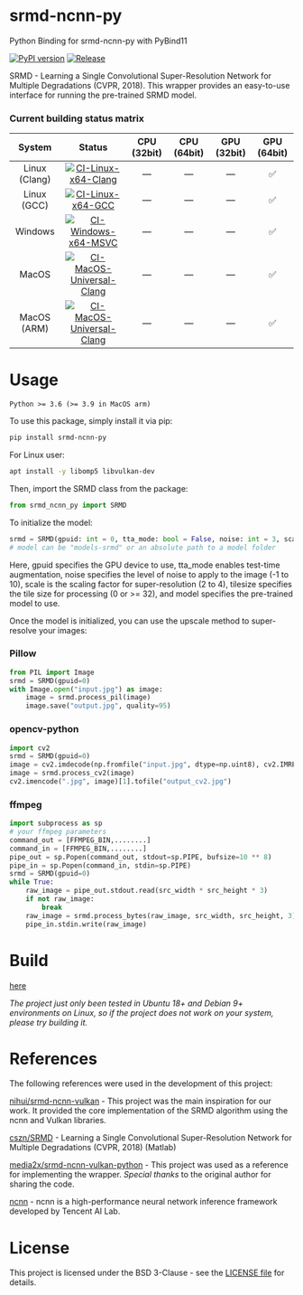 # srmd-ncnn-py
Python Binding for srmd-ncnn-py with PyBind11 

[![PyPI version](https://badge.fury.io/py/srmd-ncnn-py.svg?123456)](https://badge.fury.io/py/srmd-ncnn-py?123456)  [![Release](https://github.com/Tohrusky/srmd-ncnn-py/actions/workflows/Release.yml/badge.svg)](https://github.com/Tohrusky/srmd-ncnn-py/actions/workflows/Release.yml)

SRMD - Learning a Single Convolutional Super-Resolution Network for Multiple Degradations (CVPR, 2018).
This wrapper provides an easy-to-use interface for running the pre-trained SRMD model.

### Current building status matrix
| System        | Status                                                                                                                                                                                                                              | CPU (32bit)  |  CPU (64bit) | GPU (32bit)  | GPU (64bit)        |
|:-------------:|:-----------------------------------------------------------------------------------------------------------------------------------------------------------------------------------------------------------------------------------:|:------------:|:------------:|:------------:|:------------------:|
| Linux (Clang) | [![CI-Linux-x64-Clang](https://github.com/Tohrusky/srmd-ncnn-py/actions/workflows/CI-Linux-x64-Clang.yml/badge.svg)](https://github.com/Tohrusky/srmd-ncnn-py/actions/workflows/CI-Linux-x64-Clang.yml)                 | —            | —            | —            | :white_check_mark: |
| Linux (GCC)   | [![CI-Linux-x64-GCC](https://github.com/Tohrusky/srmd-ncnn-py/actions/workflows/CI-Linux-x64-GCC.yml/badge.svg)](https://github.com/Tohrusky/srmd-ncnn-py/actions/workflows/CI-Linux-x64-GCC.yml)                       | —            | —            | —            | :white_check_mark: |
| Windows       | [![CI-Windows-x64-MSVC](https://github.com/Tohrusky/srmd-ncnn-py/actions/workflows/CI-Windows-x64-MSVC.yml/badge.svg)](https://github.com/Tohrusky/srmd-ncnn-py/actions/workflows/CI-Windows-x64-MSVC.yml)              | —            | —            | —            | :white_check_mark: |
| MacOS         | [![CI-MacOS-Universal-Clang](https://github.com/Tohrusky/srmd-ncnn-py/actions/workflows/CI-MacOS-Universal-Clang.yml/badge.svg)](https://github.com/Tohrusky/srmd-ncnn-py/actions/workflows/CI-MacOS-Universal-Clang.yml) | —            | —            | —            | :white_check_mark: |
| MacOS (ARM)   | [![CI-MacOS-Universal-Clang](https://github.com/Tohrusky/srmd-ncnn-py/actions/workflows/CI-MacOS-Universal-Clang.yml/badge.svg)](https://github.com/Tohrusky/srmd-ncnn-py/actions/workflows/CI-MacOS-Universal-Clang.yml) | —            | —            | —            | :white_check_mark: |


# Usage
```Python >= 3.6 (>= 3.9 in MacOS arm)```

To use this package, simply install it via pip:
```sh
pip install srmd-ncnn-py
```
For Linux user:
```sh
apt install -y libomp5 libvulkan-dev
```
Then, import the SRMD class from the package:

```python
from srmd_ncnn_py import SRMD
```
To initialize the model:

```python
srmd = SRMD(gpuid: int = 0, tta_mode: bool = False, noise: int = 3, scale: int = 2, tilesize: int = 0, model: int = 0, **_kwargs)
# model can be "models-srmd" or an absolute path to a model folder
```
Here, gpuid specifies the GPU device to use, tta_mode enables test-time augmentation, noise specifies the level of noise to apply to the image (-1 to 10), scale is the scaling factor for super-resolution (2 to 4), tilesize specifies the tile size for processing (0 or >= 32), and model specifies the pre-trained model to use.

Once the model is initialized, you can use the upscale method to super-resolve your images:

### Pillow
```python
from PIL import Image
srmd = SRMD(gpuid=0)
with Image.open("input.jpg") as image:
    image = srmd.process_pil(image)
    image.save("output.jpg", quality=95)
```

### opencv-python
```python
import cv2
srmd = SRMD(gpuid=0)
image = cv2.imdecode(np.fromfile("input.jpg", dtype=np.uint8), cv2.IMREAD_COLOR)
image = srmd.process_cv2(image)
cv2.imencode(".jpg", image)[1].tofile("output_cv2.jpg")
```

### ffmpeg
```python
import subprocess as sp
# your ffmpeg parameters
command_out = [FFMPEG_BIN,........] 
command_in = [FFMPEG_BIN,........]
pipe_out = sp.Popen(command_out, stdout=sp.PIPE, bufsize=10 ** 8)
pipe_in = sp.Popen(command_in, stdin=sp.PIPE)
srmd = SRMD(gpuid=0)
while True:
    raw_image = pipe_out.stdout.read(src_width * src_height * 3)
    if not raw_image:
        break
    raw_image = srmd.process_bytes(raw_image, src_width, src_height, 3)
    pipe_in.stdin.write(raw_image)
```

# Build
[here](https://github.com/Tohrusky/srmd-ncnn-py/blob/main/.github/workflows/Release.yml) 

*The project just only been tested in Ubuntu 18+ and Debian 9+ environments on Linux, so if the project does not work on your system, please try building it.*


# References
The following references were used in the development of this project:

[nihui/srmd-ncnn-vulkan](https://github.com/nihui/srmd-ncnn-vulkan) - This project was the main inspiration for our work. It provided the core implementation of the SRMD algorithm using the ncnn and Vulkan libraries.

[cszn/SRMD](https://github.com/cszn/SRMD) - Learning a Single Convolutional Super-Resolution Network for Multiple Degradations (CVPR, 2018) (Matlab)

[media2x/srmd-ncnn-vulkan-python](https://github.com/media2x/srmd-ncnn-vulkan-python) - This project was used as a reference for implementing the wrapper. *Special thanks* to the original author for sharing the code.

[ncnn](https://github.com/Tencent/ncnn) - ncnn is a high-performance neural network inference framework developed by Tencent AI Lab. 

# License
This project is licensed under the BSD 3-Clause - see the [LICENSE file](https://github.com/Tohrusky/srmd-ncnn-py/blob/main/LICENSE) for details.
